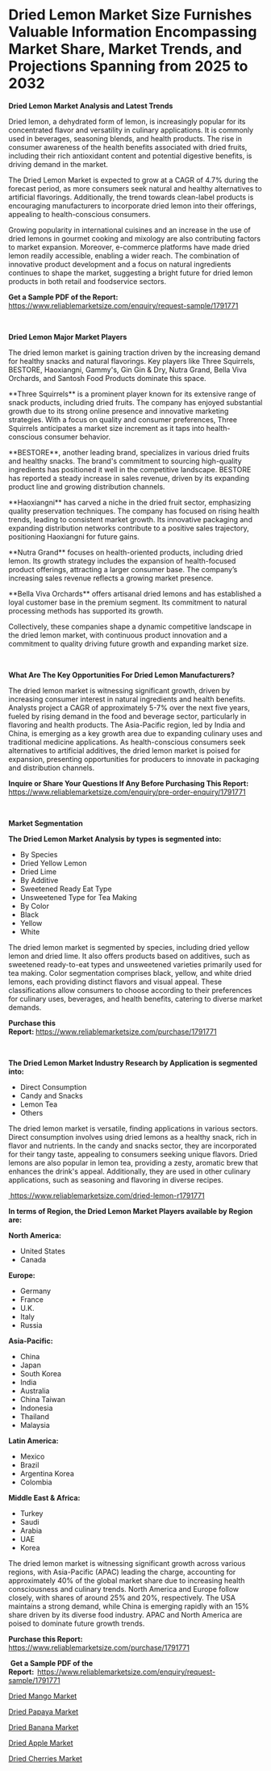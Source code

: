 <p><h1>Dried Lemon Market Size Furnishes Valuable Information Encompassing Market Share, Market Trends, and Projections Spanning from 2025 to 2032</h1></p><p><strong>Dried Lemon Market Analysis and Latest Trends</strong></p>
<p><p>Dried lemon, a dehydrated form of lemon, is increasingly popular for its concentrated flavor and versatility in culinary applications. It is commonly used in beverages, seasoning blends, and health products. The rise in consumer awareness of the health benefits associated with dried fruits, including their rich antioxidant content and potential digestive benefits, is driving demand in the market.</p><p>The Dried Lemon Market is expected to grow at a CAGR of 4.7% during the forecast period, as more consumers seek natural and healthy alternatives to artificial flavorings. Additionally, the trend towards clean-label products is encouraging manufacturers to incorporate dried lemon into their offerings, appealing to health-conscious consumers. </p><p>Growing popularity in international cuisines and an increase in the use of dried lemons in gourmet cooking and mixology are also contributing factors to market expansion. Moreover, e-commerce platforms have made dried lemon readily accessible, enabling a wider reach. The combination of innovative product development and a focus on natural ingredients continues to shape the market, suggesting a bright future for dried lemon products in both retail and foodservice sectors.</p></p>
<p><strong>Get a Sample PDF of the Report:&nbsp;</strong> <a href="https://www.reliablemarketsize.com/enquiry/request-sample/1791771?utm_campaign=1991&utm_medium=2&utm_source=Github&utm_content=ia&utm_term=07042025&utm_id=dried-lemon">https://www.reliablemarketsize.com/enquiry/request-sample/1791771</a></p>
<p>&nbsp;</p>
<p><strong>Dried Lemon Major Market Players</strong></p>
<p><p>The dried lemon market is gaining traction driven by the increasing demand for healthy snacks and natural flavorings. Key players like Three Squirrels, BESTORE, Haoxiangni, Gammy's, Gin Gin & Dry, Nutra Grand, Bella Viva Orchards, and Santosh Food Products dominate this space.</p><p>**Three Squirrels** is a prominent player known for its extensive range of snack products, including dried fruits. The company has enjoyed substantial growth due to its strong online presence and innovative marketing strategies. With a focus on quality and consumer preferences, Three Squirrels anticipates a market size increment as it taps into health-conscious consumer behavior.</p><p>**BESTORE**, another leading brand, specializes in various dried fruits and healthy snacks. The brand's commitment to sourcing high-quality ingredients has positioned it well in the competitive landscape. BESTORE has reported a steady increase in sales revenue, driven by its expanding product line and growing distribution channels.</p><p>**Haoxiangni** has carved a niche in the dried fruit sector, emphasizing quality preservation techniques. The company has focused on rising health trends, leading to consistent market growth. Its innovative packaging and expanding distribution networks contribute to a positive sales trajectory, positioning Haoxiangni for future gains.</p><p>**Nutra Grand** focuses on health-oriented products, including dried lemon. Its growth strategy includes the expansion of health-focused product offerings, attracting a larger consumer base. The company’s increasing sales revenue reflects a growing market presence.</p><p>**Bella Viva Orchards** offers artisanal dried lemons and has established a loyal customer base in the premium segment. Its commitment to natural processing methods has supported its growth.</p><p>Collectively, these companies shape a dynamic competitive landscape in the dried lemon market, with continuous product innovation and a commitment to quality driving future growth and expanding market size.</p></p>
<p>&nbsp;</p>
<p><strong>What Are The Key Opportunities For Dried Lemon Manufacturers?</strong></p>
<p><p>The dried lemon market is witnessing significant growth, driven by increasing consumer interest in natural ingredients and health benefits. Analysts project a CAGR of approximately 5-7% over the next five years, fueled by rising demand in the food and beverage sector, particularly in flavoring and health products. The Asia-Pacific region, led by India and China, is emerging as a key growth area due to expanding culinary uses and traditional medicine applications. As health-conscious consumers seek alternatives to artificial additives, the dried lemon market is poised for expansion, presenting opportunities for producers to innovate in packaging and distribution channels.</p></p>
<p><strong>Inquire or Share Your Questions If Any Before Purchasing This Report:</strong> <a href="https://www.reliablemarketsize.com/enquiry/pre-order-enquiry/1791771?utm_campaign=1991&utm_medium=2&utm_source=Github&utm_content=ia&utm_term=07042025&utm_id=dried-lemon">https://www.reliablemarketsize.com/enquiry/pre-order-enquiry/1791771</a></p>
<p>&nbsp;</p>
<p><strong>Market Segmentation</strong></p>
<p><strong>The Dried Lemon Market Analysis by types is segmented into:</strong></p>
<p><ul><li>By Species</li><li>Dried Yellow Lemon</li><li>Dried Lime</li><li>By Additive</li><li>Sweetened Ready Eat Type</li><li>Unsweetened Type for Tea Making</li><li>By Color</li><li>Black</li><li>Yellow</li><li>White</li></ul></p>
<p><p>The dried lemon market is segmented by species, including dried yellow lemon and dried lime. It also offers products based on additives, such as sweetened ready-to-eat types and unsweetened varieties primarily used for tea making. Color segmentation comprises black, yellow, and white dried lemons, each providing distinct flavors and visual appeal. These classifications allow consumers to choose according to their preferences for culinary uses, beverages, and health benefits, catering to diverse market demands.</p></p>
<p><strong>Purchase this Report:&nbsp;</strong><a href="https://www.reliablemarketsize.com/purchase/1791771?utm_campaign=1991&utm_medium=2&utm_source=Github&utm_content=ia&utm_term=07042025&utm_id=dried-lemon">https://www.reliablemarketsize.com/purchase/1791771</a></p>
<p>&nbsp;</p>
<p><strong>The Dried Lemon Market Industry Research by Application is segmented into:</strong></p>
<p><ul><li>Direct Consumption</li><li>Candy and Snacks</li><li>Lemon Tea</li><li>Others</li></ul></p>
<p><p>The dried lemon market is versatile, finding applications in various sectors. Direct consumption involves using dried lemons as a healthy snack, rich in flavor and nutrients. In the candy and snacks sector, they are incorporated for their tangy taste, appealing to consumers seeking unique flavors. Dried lemons are also popular in lemon tea, providing a zesty, aromatic brew that enhances the drink's appeal. Additionally, they are used in other culinary applications, such as seasoning and flavoring in diverse recipes.</p></p>
<p><a href="https://www.reliablemarketsize.com/dried-lemon-r1791771?utm_campaign=1991&utm_medium=2&utm_source=Github&utm_content=ia&utm_term=07042025&utm_id=dried-lemon">&nbsp;https://www.reliablemarketsize.com/dried-lemon-r1791771</a></p>
<p><strong>In terms of Region, the Dried Lemon Market Players available by Region are:</strong></p>
<p>
    <p> <strong> North America: </strong>
        <ul>
            <li>United States</li>
            <li>Canada</li>
        </ul>
        </p> 
    <p> <strong> Europe: </strong>
        <ul>
            <li>Germany</li>
            <li>France</li>
            <li>U.K.</li>
            <li>Italy</li>
            <li>Russia</li>
        </ul>
        </p> 
    <p> <strong> Asia-Pacific: </strong>
        <ul>
            <li>China</li>
            <li>Japan</li>
            <li>South Korea</li>
            <li>India</li>
            <li>Australia</li>
            <li>China Taiwan</li>
            <li>Indonesia</li>
            <li>Thailand</li>
            <li>Malaysia</li>
        </ul>
        </p> 
    <p> <strong> Latin America: </strong>
        <ul>
            <li>Mexico</li>
            <li>Brazil</li>
            <li>Argentina Korea</li>
            <li>Colombia</li>
        </ul>
        </p> 
    <p> <strong> Middle East & Africa: </strong>
        <ul>
            <li>Turkey</li>
            <li>Saudi</li>
            <li>Arabia</li>
            <li>UAE</li>
            <li>Korea</li>
        </ul>
    </p>
    </p>
<p><p>The dried lemon market is witnessing significant growth across various regions, with Asia-Pacific (APAC) leading the charge, accounting for approximately 40% of the global market share due to increasing health consciousness and culinary trends. North America and Europe follow closely, with shares of around 25% and 20%, respectively. The USA maintains a strong demand, while China is emerging rapidly with an 15% share driven by its diverse food industry. APAC and North America are poised to dominate future growth trends.</p></p>
<p><strong>Purchase this Report: </strong><a href="https://www.reliablemarketsize.com/purchase/1791771?utm_campaign=1991&utm_medium=2&utm_source=Github&utm_content=ia&utm_term=07042025&utm_id=dried-lemon">https://www.reliablemarketsize.com/purchase/1791771</a></p>
<p>&nbsp;<strong>Get a Sample PDF of the Report:&nbsp;&nbsp;</strong><a href="https://www.reliablemarketsize.com/enquiry/request-sample/1791771?utm_campaign=1991&utm_medium=2&utm_source=Github&utm_content=ia&utm_term=07042025&utm_id=dried-lemon">https://www.reliablemarketsize.com/enquiry/request-sample/1791771</a></p>
<p><strong></strong></p>
<p><p><a href="https://github.com/countpapajwp/Market-Research-Report-List-1/blob/main/dried-mango-market.md?utm_campaign=1991&utm_medium=2&utm_source=Github&utm_content=ia&utm_term=07042025&utm_id=dried-lemon">Dried Mango Market</a></p><p><a href="https://github.com/YashRP12/Market-Research-Report-List-7/blob/main/dried-papaya-market.md?utm_campaign=1991&utm_medium=2&utm_source=Github&utm_content=ia&utm_term=07042025&utm_id=dried-lemon">Dried Papaya Market</a></p><p><a href="https://github.com/fallalenoswG/Market-Research-Report-List-1/blob/main/dried-banana-market.md?utm_campaign=1991&utm_medium=2&utm_source=Github&utm_content=ia&utm_term=07042025&utm_id=dried-lemon">Dried Banana Market</a></p><p><a href="https://github.com/gfellcincot4/Market-Research-Report-List-1/blob/main/dried-apple-market.md?utm_campaign=1991&utm_medium=2&utm_source=Github&utm_content=ia&utm_term=07042025&utm_id=dried-lemon">Dried Apple Market</a></p><p><a href="https://github.com/wraggfomath/Market-Research-Report-List-1/blob/main/dried-cherries-market.md?utm_campaign=1991&utm_medium=2&utm_source=Github&utm_content=ia&utm_term=07042025&utm_id=dried-lemon">Dried Cherries Market</a></p></p>